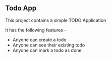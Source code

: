 ## Todo App

This project contains a simple TODO Application

It has the following features - 

- Anyone can create a todo
- Anyone can see their existing todo
- Anyone can mark a todo as done